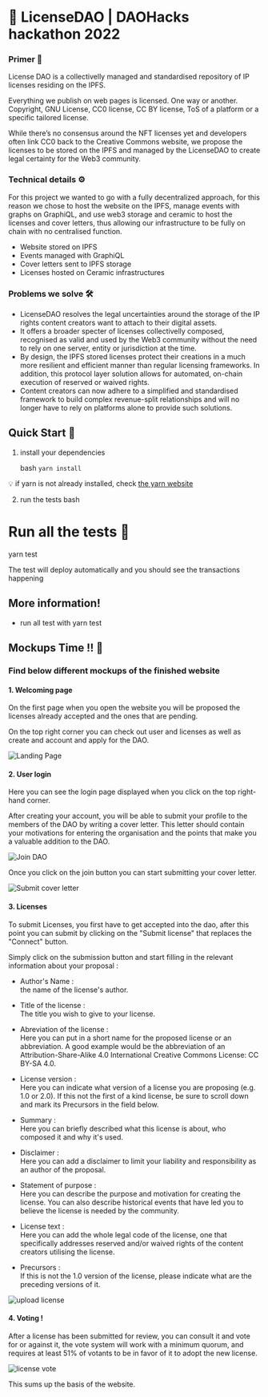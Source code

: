 # 📝 LicenseDAO | DAOHacks hackathon 2022

### Primer 🧠

License DAO is a collectivelly managed and standardised repository of IP licenses residing on the IPFS. 

Everything we publish on web pages is licensed. One way or another. Copyright, GNU License, CC0 license, CC BY license, ToS of a platform or a specific tailored license. 

While there’s no consensus around the NFT licenses yet and developers often link CC0 back to the Creative Commons website, we propose the licenses to be stored on the IPFS and managed by the LicenseDAO to create legal certainty for the Web3 community. 

### Technical details ⚙️

For this project we wanted to go with a fully decentralized approach, for this reason we chose to host the website on the IPFS, manage events with graphs on GraphiQL, and use web3 storage and ceramic to host the licenses and cover letters, thus allowing our infrastructure to be fully on chain with no centralised function.

 - Website stored on IPFS
 - Events managed with GraphiQL
 - Cover letters sent to IPFS storage
 - Licenses hosted on Ceramic infrastructures

### Problems we solve 🛠️
 
 - LicenseDAO resolves the legal uncertainties around the storage of the IP rights content creators want to attach to their digital assets. 
 - It offers a broader specter of licenses collectivelly composed, recognised as valid and used by the Web3 community without the need to rely on one server, entity or jurisdiction at the time.
 - By design, the IPFS stored licenses protect their creations in a much more resilient and efficient manner than regular licensing frameworks. In addition, this protocol layer solution allows for automated, on-chain execution of reserved or waived rights. 
 - Content creators can now adhere to a simplified and standardised framework to build complex revenue-split relationships and will no longer have to rely on platforms alone to provide such solutions.

## Quick Start 🏁

1. install your dependencies

   bash
   ```yarn install```
   
💡 if yarn is not already installed, check [the yarn website](https://classic.yarnpkg.com/lang/en/docs/install/#debian-stable)

2. run the tests
bash
# Run all the tests 🧪
yarn test

The test will deploy automatically and you should see the transactions happening

## More information!

- run all test with yarn test


## Mockups Time !! 📲

### Find below different mockups of the finished website

#### 1. Welcoming page

On the first page when you open the website you will be proposed the licenses already accepted and the ones that are pending.

On the top right corner you can check out user and licenses as well as create and account and apply for the DAO. 


![Landing Page](/mockups/landing-page.png)

#### 2. User login 

Here you can see the login page displayed when you click on the top right-hand corner.

After creating your account, you will be able to submit your profile to the members of the DAO by writing a cover letter.
This letter should contain your motivations for entering the organisation and the points that make you a valuable addition to the DAO.


![Join DAO](/mockups/join-dao.png)

Once you click on the join button you can start submitting your cover letter.

![Submit cover letter](/mockups/account-coverletter-submit.png)



#### 3. Licenses

To submit Licenses, you first have to get accepted into the dao, after this point you can submit by clicking on the "Submit license" that replaces the "Connect" button.

Simply click on the submission button and start filling in the relevant information about your proposal :

   - Author's Name :\
 the name of the license's author.
   
   - Title of the license :\
 The title you wish to give to your license.
   
   - Abreviation of the license :\
   Here you can put in a short name for the proposed license or an abbreviation. A good example would be the abbreviation of an Attribution-Share-Alike 4.0 International Creative Commons License: CC BY-SA 4.0.
   
   - License version :\
   Here you can indicate what version of a license you are proposing (e.g. 1.0 or 2.0). If this not the first of a kind license, be sure to scroll down and mark its Precursors in the field below.
   
   - Summary :\
   Here you can briefly described what this license is about, who composed it and why it's used.
   
   - Disclaimer :\
   Here you can add a disclaimer to limit your liability and responsibility as an author of the proposal.
   
   - Statement of purpose :\
   Here you can describe the purpose and motivation for creating the license. You can also describe historical events that have led you to believe the license  is needed by the community.
   
   - License text :\
   Here you can add the whole legal code of the license, one that specifically addresses reserved and/or waived rights of the content creators utilising the license.
   
   - Precursors :\
   If this is not the 1.0 version of the license, please indicate what are the preceding versions of it.
 


![upload license](/mockups/license-upload-form.png)

#### 4. Voting !

After a license has been submitted for review, you can consult it and vote for or against it, the vote system will work with a minimum quorum, and requires at least 51% of votants to be in favor of it to adopt the new license.

![license vote](/mockups/vote-license.png)


This sums up the basis of the website.
